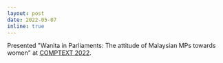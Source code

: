 ```yaml
---
layout: post
date: 2022-05-07
inline: true
---
```

Presented "Wanita in Parliaments: The attitude of Malaysian MPs towards women" at [COMPTEXT 2022](https://www.comptextconference.org/4th-annual-comptext-conference-2022/). 
